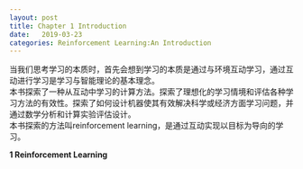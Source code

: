 ```yaml
---
layout: post
title: Chapter 1 Introduction 
date:   2019-03-23
categories: Reinforcement Learning:An Introduction
---
```


当我们思考学习的本质时，首先会想到学习的本质是通过与环境互动学习，通过互动进行学习是学习与智能理论的基本理念。   
本书探索了一种从互动中学习的计算方法。探索了理想化的学习情境和评估各种学习方法的有效性。探索了如何设计机器使其有效解决科学或经济方面学习问题，并通过数学分析和计算实验评估设计。     
本书探索的方法叫reinforcement learning，是通过互动实现以目标为导向的学习。   

**1 Reinforcement Learning**

